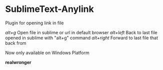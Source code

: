 SublimeText-Anylink
=======================

Plugin for opening link in file

*alt+g*		Open file in sublime or url in default browser
*alt+left*	Back to last file opened in sublime with "alt+g" command
*alt+right*	Forward to last file that back from  

Now only available on Windows Platform

**realwronger**